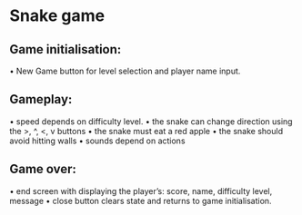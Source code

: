 # Snake game

## Game initialisation:

• New Game button for level selection and player name input.

## Gameplay:

• speed depends on difficulty level.
• the snake can change direction using the >, ^, <, v buttons
• the snake must eat a red apple
• the snake should avoid hitting walls
• sounds depend on actions

## Game over:

• end screen with displaying the player’s: score, name, difficulty level, message
• close button clears state and returns to game initialisation.
